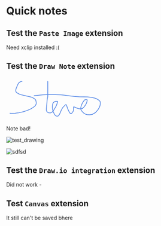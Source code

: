 # Quick notes

## Test the `Paste Image` extension
Need xclip installed :(

## Test the `Draw Note` extension
<!-- #picture -->
<svg id="svg" xmlns="http://www.w3.org/2000/svg" viewbox="48.400001525878906,14.979999542236328,261.3500061035156,113.74000549316406" style="height:113.74000549316406"><path d="M 91.13,25.77 L 91.03,25.78 L 90.69,25.78 L 89.99,25.78 L 89.36,25.78 L 88.56,25.78 L 87.4,25.91 L 86.17,26.55 L 84.74,27.44 L 83.31,28.35 L 82.09,29.38 L 81.23,30.38 L 80.34,31.72 L 79.36,33.58 L 78.22,36.35 L 76.59,40.07 L 75.01,43.95 L 74.11,46.71 L 73.76,48.21 L 73.66,49.43 L 73.66,50.76 L 73.91,52.5 L 75.16,54.56 L 78.23,56.94 L 82.81,59.44 L 89.28,61.6 L 97.07,63.54 L 103.69,65.05 L 109.77,66.25 L 115.35,67.68 L 119.7,69.57 L 123.39,71.83 L 126.7,74.8 L 127.23,76.49 L 128.1,79.66 L 128.44,82.76 L 128.28,86.27 L 126.1,90.42 L 121.2,94.78 L 114.53,98.86 L 105.19,103.1 L 93.46,106.92 L 81.25,109.61 L 71.69,110.97 L 65,111.2 L 60.32,111.2 L 58.53,110.9 L 58.4,109.95" fill="none" stroke="#6190e8" stroke-width="2"></path><path d="M 159.56,24.98 L 159.45,25.09 L 159.33,25.42 L 159.33,26.49 L 159.33,28.27 L 159.33,31.63 L 159.33,35.69 L 159.33,38.85 L 159.33,41.46 L 159.33,43.74 L 159.33,45.97 L 159.33,49.47 L 159.33,50.63 L 159.33,52.81 L 159.33,54.84 L 159.33,57.26 L 159.33,59.21 L 159.33,61.39 L 159.33,65.36 L 158.91,68.42 L 158.35,70.29 L 158.18,71.2 L 158.15,71.73 L 158.14,72.17 L 157.97,73.41 L 157.6,75.71 L 157.34,78.65 L 157.13,81.57 L 156.9,84.15 L 156.69,86.88 L 156.31,90.29 L 155.95,93.91 L 155.71,97.02 L 155.58,99.18 L 155.58,100.16 L 155.58,100.74 L 155.58,101.53 L 155.58,102.98 L 156.17,104.94 L 157.31,106.66 L 158.56,107.89 L 159.98,108.76 L 161.5,109.44 L 163.57,109.76 L 166.94,109.76 L 168.46,109.16 L 171.25,107.42 L 173.05,105.57 L 174.27,103.86 L 175.5,101.97 L 176.66,99.99 L 178.06,97.69 L 179.71,95.2 L 181.29,92.29 L 182.72,89.03 L 183.88,85.79 L 184.72,83.23 L 185.25,81.56 L 185.4,80.33 L 185.4,79.49 L 185.21,79.11 L 184.42,79.06 L 182.96,79.06 L 181.08,79.06 L 178.76,79.54 L 176.21,80.86 L 174.08,82.67 L 172.71,85.2 L 171.9,89.56 L 171.59,94.73 L 172.17,100.47 L 173.88,106.64 L 176.84,113.11 L 177.76,114.49 L 179.68,116.82 L 181.51,118.12 L 183.19,118.6 L 185.04,118.72 L 186.95,118.2 L 189.06,116.09 L 191.25,112.53 L 193.09,108.23 L 194.84,104.06 L 196.48,100.61 L 198.05,97.7 L 199.68,95.38 L 201.19,93.64 L 202.96,91.87 L 204.7,90.12 L 205.92,88.9 L 206.94,88.13 L 207.73,87.85 L 208.55,88.11 L 209.68,90.2 L 211.08,94.44 L 212.99,99.55 L 215.16,104.44 L 217.07,107.99 L 218.52,110.13 L 219.4,111.23 L 219.99,111.7 L 220.56,111.85 L 220.68,111.85 L 220.95,111.85 L 221.38,111.85 L 222.22,111.76 L 223.45,110.85 L 224.75,109.13 L 225.93,107.5 L 226.93,106.07 L 227.76,104.47 L 228.23,102.29 L 228.32,99.69 L 228.32,97.33 L 228.32,95.55 L 228.32,94.51 L 228.32,94.1 L 228.32,93.98 L 228.42,93.94 L 228.72,93.94 L 229.17,93.94 L 230.47,94.27 L 232.8,95.24 L 235.71,96.47 L 238.65,97.49 L 241.23,98.35 L 243.81,98.86 L 246.42,98.95 L 249.02,98.95 L 252.36,97.75 L 256.19,94.12 L 259.64,89.42 L 262.36,84.73 L 263.91,80.35 L 264.59,77.14 L 264.78,75.45 L 264.31,74.71 L 263.13,74.43 L 261.79,74.43 L 260.28,74.43 L 258.69,74.62 L 256.79,76.28 L 253.83,80.37 L 250.97,85.43 L 249.02,90.28 L 247.91,94.06 L 247.66,96.66 L 247.66,98.96 L 247.94,101.31 L 249.39,104.03 L 252.29,107.35 L 255.85,110.75 L 259.69,113.17 L 264.15,114.53 L 270.45,114.97 L 278.21,113.97 L 286.24,109.35 L 292.85,102.34 L 297.12,95.44 L 299.32,89.38 L 299.75,84.83 L 299.75,81.74 L 299.42,79.95 L 298.54,78.5 L 297.25,77.2 L 295.35,75.56 L 292.44,73.55 L 288.23,71.52 L 282.42,69.63 L 275.05,68.19 L 266.2,67.32 L 256.06,67.1 L 244.04,66.85 L 229.71,65.75 L 216.66,64.16 L 205.4,62.66 L 194.57,61.53 L 185.81,61.12 L 179.05,61.08 L 173.24,61.08 L 167.9,61.08 L 162.98,61.08 L 157.67,61.08 L 151.95,61.17 L 145.81,61.59 L 139.28,62.26 L 132.43,62.91 L 126.18,63.5 L 122.09,64.23" fill="none" stroke="#6190e8" stroke-width="2"></path></svg>  
<!-- #endregion -->
Note bad!

![test_drawing](UYc01RjKRwgD90FQ7FzYN9R87ejdu3tW.svg)

![sdfsd](oVjy0zS3mNhAKAT31EGwVbrI19TrKfkP.svg)

## Test the `Draw.io integration` extension
Did not work - 

## Test `Canvas` extension
It still can't be saved bhere

